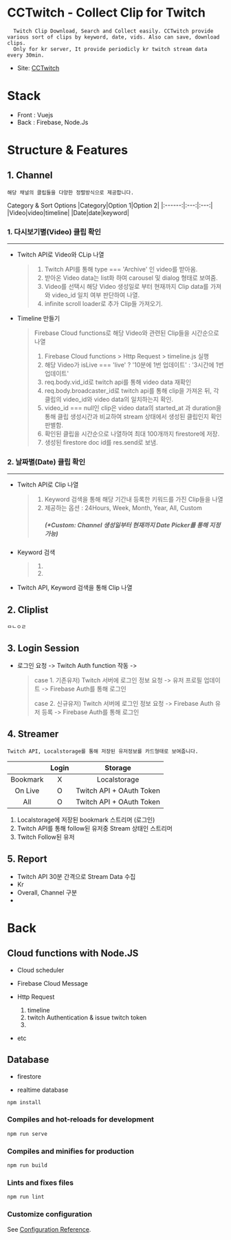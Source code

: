 # CCTwitch - Collect Clip for Twitch

```
  Twitch Clip Download, Search and Collect easily. CCTwitch provide various sort of clips by keyword, date, vids. Also can save, download clips.
  Only for kr server, It provide periodicly kr twitch stream data every 30min.
```

- Site: [CCTwitch](https://cctwitch.xyz)

# Stack

- Front : Vuejs
- Back : Firebase, Node.Js

# Structure & Features

## 1. Channel

    해당 채널의 클립들을 다양한 정렬방식으로 제공합니다.

Category & Sort Options
|Category|Option 1|Option 2|
|:------:|:---:|:---:|
|Video|video|timeline|
|Date|date|keyword|

### 1. 다시보기별(Video) 클립 확인

---

- Twitch API로 Video와 CLip 나열

  > 1. Twitch API를 통해 type === 'Archive' 인 video를 받아옴.
  > 2. 받아온 Video data는 list화 하여 carousel 및 dialog 형태로 보여줌.
  > 3. Video를 선택시 해당 Video 생성일로 부터 현재까지 Clip data를 가져와 video_id 일치 여부 판단하여 나열.
  > 4. infinite scroll loader로 추가 Clip들 가져오기.

- Timeline 만들기
  > Firebase Cloud functions로 해당 Video와 관련된 Clip들을 시간순으로 나열
  >
  > 1. Firebase Cloud functions > Http Request > timeline.js 실행
  > 2. 해당 Video가 isLive === 'live' ? '10분에 1번 업데이트' : '3시간에 1번 업데이트'
  > 3. req.body.vid_id로 twitch api를 통해 video data 재확인
  > 4. req.body.broadcaster_id로 twitch api를 통해 clip을 가져온 뒤, 각 클립의 video_id와 video data의 일치하는지 확인.
  > 5. video_id === null인 clip은 video data의 started_at 과 duration을 통해 클립 생성시간과 비교하여 stream 상태에서 생성된 클립인지 확인 판별함.
  > 6. 확인된 클립을 시간순으로 나열하여 최대 100개까지 firestore에 저장.
  > 7. 생성된 firestore doc id를 res.send로 보냄.

### 2. 날짜별(Date) 클립 확인

---

- Twitch API로 Clip 나열
  > 1. Keyword 검색을 통해 해당 기간내 등록한 키워드를 가진 Clip들을 나열
  > 2. 제공하는 옵션 : 24Hours, Week, Month, Year, All, Custom
  >    ##### (\*Custom: Channel 생성일부터 현재까지 Date Picker를 통해 지정가능)
- Keyword 검색

  > 1.
  > 2.

- Twitch API, Keyword 검색을 통해 Clip 나열

## 2. Cliplist

```
ㅁㄴㅇㄹ
```

## 3. Login Session

- 로그인 요청 -> Twitch Auth function 작동 ->

  > case 1. 기존유저) Twitch 서버에 로그인 정보 요청 -> 유저 프로필 업데이트 -> Firebase Auth를 통해 로그인
  >
  > case 2. 신규유저) Twitch 서버에 로그인 정보 요청 -> Firebase Auth 유저 등록 -> Firebase Auth를 통해 로그인

## 4. Streamer

```
Twitch API, Localstorage를 통해 저장된 유저정보를 카드형태로 보여줍니다.
```

|          | Login |         Storage          |
| :------: | :---: | :----------------------: |
| Bookmark |   X   |       Localstorage       |
| On Live  |   O   | Twitch API + OAuth Token |
|   All    |   O   | Twitch API + OAuth Token |

1. Localstorage에 저장된 bookmark 스트리머 (로그인)
2. Twitch API를 통해 follow된 유저중 Stream 상태인 스트리머
3. Twitch Follow된 유저

## 5. Report

- Twitch API 30분 간격으로 Stream Data 수집
- Kr
- Overall, Channel 구분
-

# Back

## Cloud functions with Node.JS

- Cloud scheduler

- Firebase Cloud Message

- Http Request

  1. timeline
  2. twitch Authentication & issue twitch token
  3.

- etc

## Database

- firestore

- realtime database

```
npm install
```

### Compiles and hot-reloads for development

```
npm run serve
```

### Compiles and minifies for production

```
npm run build
```

### Lints and fixes files

```
npm run lint
```

### Customize configuration

See [Configuration Reference](https://cli.vuejs.org/config/).
